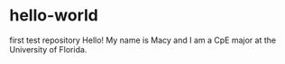# hello-world
first test repository
Hello! My name is Macy and I am a CpE major at the University of Florida.
